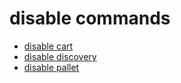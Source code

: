 # disable commands

  * [disable cart](disable-cart)
  * [disable discovery](disable-discovery)
  * [disable pallet](disable-pallet)
